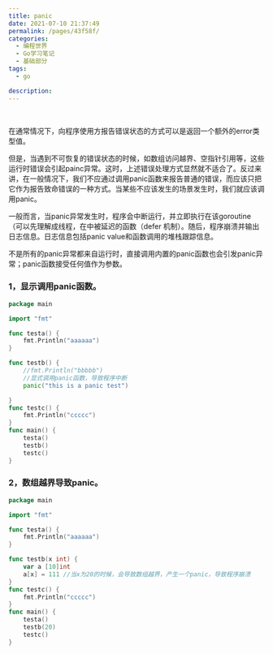 ```yaml
---
title: panic
date: 2021-07-10 21:37:49
permalink: /pages/43f58f/
categories:
  - 编程世界
  - Go学习笔记
  - 基础部分
tags:
  - go

description:
---
```


<br><ArticleTopAd></ArticleTopAd>


在通常情况下，向程序使用方报告错误状态的方式可以是返回一个额外的error类型值。

但是，当遇到不可恢复的错误状态的时候，如数组访问越界、空指针引用等，这些运行时错误会引起painc异常。这时，上述错误处理方式显然就不适合了。反过来讲，在一般情况下，我们不应通过调用panic函数来报告普通的错误，而应该只把它作为报告致命错误的一种方式。当某些不应该发生的场景发生时，我们就应该调用panic。

一般而言，当panic异常发生时，程序会中断运行，并立即执行在该goroutine（可以先理解成线程，在中被延迟的函数（defer 机制）。随后，程序崩溃并输出日志信息。日志信息包括panic value和函数调用的堆栈跟踪信息。

不是所有的panic异常都来自运行时，直接调用内置的panic函数也会引发panic异常；panic函数接受任何值作为参数。


### 1，显示调用panic函数。

```go
package main

import "fmt"

func testa() {
	fmt.Println("aaaaaa")
}

func testb() {
	//fmt.Println("bbbbb")
	//显式调用panic函数，导致程序中断
	panic("this is a panic test")

}
func testc() {
	fmt.Println("ccccc")
}
func main() {
	testa()
	testb()
	testc()
}
```

### 2，数组越界导致panic。

```go
package main

import "fmt"

func testa() {
	fmt.Println("aaaaaa")
}

func testb(x int) {
	var a [10]int
	a[x] = 111 //当x为20的时候，会导致数组越界，产生一个panic，导致程序崩溃
}
func testc() {
	fmt.Println("ccccc")
}
func main() {
	testa()
	testb(20)
	testc()
}
```


<br><ArticleTopAd></ArticleTopAd>
